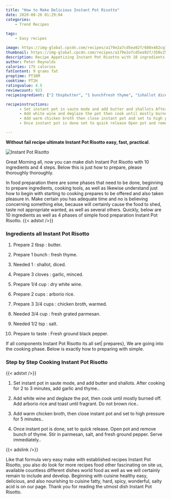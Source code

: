 ```yaml
---
title: "How to Make Delicious Instant Pot Risotto"
date: 2020-08-26 01:29:04
categories:
    - Trend Recipes
    
tags:
    - Easy recipes

image: https://img-global.cpcdn.com/recipes/a179e2a7cd5ea92f/680x482cq70/instant-pot-risotto-recipe-main-photo.jpg
thumbnail: https://img-global.cpcdn.com/recipes/a179e2a7cd5ea92f/350x250cq70/instant-pot-risotto-recipe-main-photo.jpg
description: Recipe Appetizing Instant Pot Risotto with 10 ingredients and 4 stages of easy cooking.
author: Peter Reynolds
calories: 175 calories
fatContent: 9 grams fat
preptime: PT38M
cooktime: PT2H
ratingvalue: 4.5
reviewcount: 923
recipeingredient: ["2 tbspbutter", "1 bunchfresh thyme", "1shallot diced", "3 clovesgarlic minced", "1/4 cupdry white wine", "2 cupsarborio rice", "3 3/4 cupschicken broth warmed", "3/4 cupfresh grated parmesan", "1/2 tspsalt", "to tasteFresh ground black pepper"]

recipeinstructions: 
      - Set instant pot in saute mode and add butter and shallots After cooking for 2 to 3 minutes add garlic and thyme 
      - Add white wine and deglaze the pot then cook until mostly burned off Add arborio rice and toast until fragrant Do not brown rice 
      - Add warm chicken broth then close instant pot and set to high pressure for 5 minutes 
      - Once instant pot is done set to quick release Open pot and remove bunch of thyme Stir in parmesan salt and fresh ground pepper Serve immediately

---
```




**Without fail recipe ultimate Instant Pot Risotto easy, fast, practical**. 


![Instant Pot Risotto](https://img-global.cpcdn.com/recipes/a179e2a7cd5ea92f/680x482cq70/instant-pot-risotto-recipe-main-photo.jpg "Instant Pot Risotto")




Great Morning all, now you can make dish Instant Pot Risotto with 10 ingredients and 4 steps. Below this is just how to prepare, please thoroughly thoroughly.

In food preparation there are some phases that need to be done, beginning to prepare ingredients, cooking tools, as well as likewise understand just how to begin with starting to cooking prepares to be offered and also taken pleasure in. Make certain you has adequate time and no is believing concerning something else, because will certainly cause the food to shed, taste not appropriate wanted, as well as several others. Quickly, below are 10 ingredients as well as 4 phases of simple food preparation Instant Pot Risotto.
{{< adstxt />}}

### Ingredients all Instant Pot Risotto


1. Prepare 2 tbsp : butter.

1. Prepare 1 bunch : fresh thyme.

1. Needed 1 : shallot, diced.

1. Prepare 3 cloves : garlic, minced.

1. Prepare 1/4 cup : dry white wine.

1. Prepare 2 cups : arborio rice.

1. Prepare 3 3/4 cups : chicken broth, warmed.

1. Needed 3/4 cup : fresh grated parmesan.

1. Needed 1/2 tsp : salt.

1. Prepare to taste : Fresh ground black pepper.



If all components Instant Pot Risotto its all set| prepares}, We are going into the cooking phase. Below is exactly how to preparing with simple.

### Step by Step Cooking Instant Pot Risotto

{{< adstxt />}}


1. Set instant pot in saute mode, and add butter and shallots. After cooking for 2 to 3 minutes, add garlic and thyme..



1. Add white wine and deglaze the pot, then cook until mostly burned off. Add arborio rice and toast until fragrant. Do not brown rice..



1. Add warm chicken broth, then close instant pot and set to high pressure for 5 minutes..



1. Once instant pot is done, set to quick release. Open pot and remove bunch of thyme. Stir in parmesan, salt, and fresh ground pepper. Serve immediately..





{{< adslink />}}

Like that formula very easy make with established recipes Instant Pot Risotto, you also do look for more recipes food other fascinating on site us, available countless different dishes world food as well as we will certainly remain to include and develop. Beginning with cuisine healthy easy, delicious, and also nourishing to cuisine fatty, hard, spicy, wonderful, salty acid is on our page. Thank you for reading the utmost dish Instant Pot Risotto.
